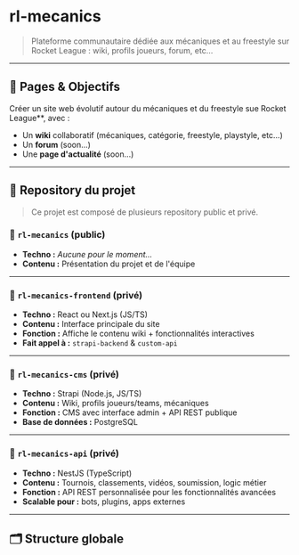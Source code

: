 # rl-mecanics

> Plateforme communautaire dédiée aux mécaniques et au freestyle sur Rocket League : wiki, profils joueurs, forum, etc…

---

## 🎯 Pages & Objectifs

Créer un site web évolutif autour du mécaniques et du freestyle sue Rocket League**, avec :
- Un **wiki** collaboratif (mécaniques, catégorie, freestyle, playstyle, etc…)
- Un **forum** (soon…)
- Une **page d'actualité** (soon…)

---

## 🧱 Repository du projet
> Ce projet est composé de plusieurs repository public et privé.

### 🔹 `rl-mecanics` (public)
- **Techno :** *Aucune pour le moment…*
- **Contenu :** Présentation du projet et de l'équipe

---

### 🔹 `rl-mecanics-frontend` (privé)
- **Techno :** React ou Next.js (JS/TS)
- **Contenu :** Interface principale du site
- **Fonction :** Affiche le contenu wiki + fonctionnalités interactives
- **Fait appel à :** `strapi-backend` & `custom-api`

---

### 🔹 `rl-mecanics-cms` (privé)
- **Techno :** Strapi (Node.js, JS/TS)
- **Contenu :** Wiki, profils joueurs/teams, mécaniques
- **Fonction :** CMS avec interface admin + API REST publique
- **Base de données :** PostgreSQL

---

### 🔹 `rl-mecanics-api` (privé)
- **Techno :** NestJS (TypeScript)
- **Contenu :** Tournois, classements, vidéos, soumission, logic métier
- **Fonction :** API REST personnalisée pour les fonctionnalités avancées
- **Scalable pour :** bots, plugins, apps externes

---

## 🗂 Structure globale

